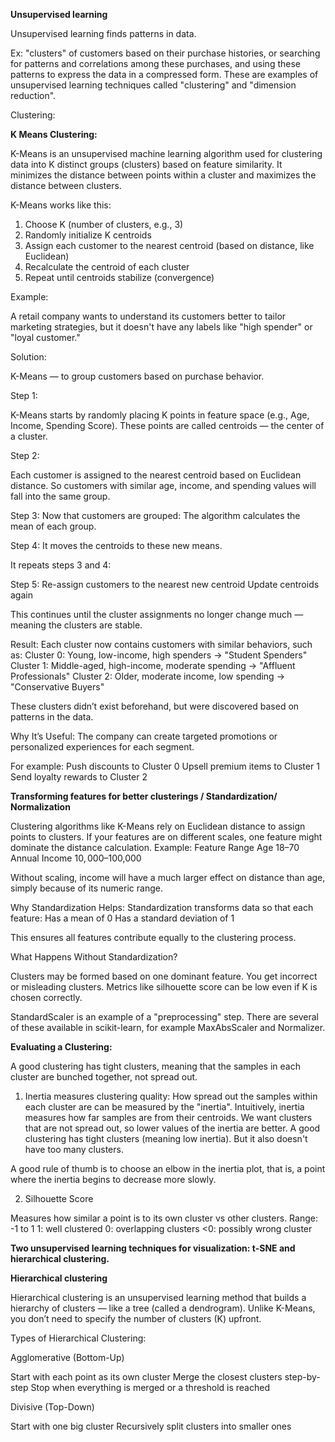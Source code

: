 **Unsupervised learning**

Unsupervised learning finds patterns in data.

Ex: "clusters" of customers based on their purchase histories, or searching for patterns and correlations among these purchases, 
and using these patterns to express the data in a compressed form. 
These are examples of unsupervised learning techniques called "clustering" and "dimension reduction".

Clustering:

**K Means Clustering:**

K-Means is an unsupervised machine learning algorithm used for clustering data into K distinct groups (clusters) based on feature similarity. 
It minimizes the distance between points within a cluster and maximizes the distance between clusters.

K-Means works like this:

1. Choose K (number of clusters, e.g., 3)
2. Randomly initialize K centroids
3. Assign each customer to the nearest centroid (based on distance, like Euclidean)
4. Recalculate the centroid of each cluster
5. Repeat until centroids stabilize (convergence)

Example: 

A retail company wants to understand its customers better to tailor marketing strategies, but it doesn't have any labels like "high spender" or "loyal customer."

Solution:

K-Means — to group customers based on purchase behavior.

Step 1:

K-Means starts by randomly placing K points in feature space (e.g., Age, Income, Spending Score).
These points are called centroids — the center of a cluster.

Step 2:

Each customer is assigned to the nearest centroid based on Euclidean distance.
So customers with similar age, income, and spending values will fall into the same group.

Step 3:
Now that customers are grouped:
The algorithm calculates the mean of each group.

Step 4:
It moves the centroids to these new means.

It repeats steps 3 and 4:

Step 5:
Re-assign customers to the nearest new centroid
Update centroids again

This continues until the cluster assignments no longer change much — meaning the clusters are stable.

Result:
Each cluster now contains customers with similar behaviors, such as:
Cluster 0: Young, low-income, high spenders → "Student Spenders"
Cluster 1: Middle-aged, high-income, moderate spending → "Affluent Professionals"
Cluster 2: Older, moderate income, low spending → "Conservative Buyers"

These clusters didn’t exist beforehand, but were discovered based on patterns in the data.

Why It’s Useful:
The company can create targeted promotions or personalized experiences for each segment.

For example:
Push discounts to Cluster 0
Upsell premium items to Cluster 1
Send loyalty rewards to Cluster 2

**Transforming features for better clusterings / Standardization/ Normalization**

Clustering algorithms like K-Means rely on Euclidean distance to assign points to clusters. 
If your features are on different scales, one feature might dominate the distance calculation.
Example:
Feature	            Range
Age	                18–70
Annual Income	  $10,000–$100,000

Without scaling, income will have a much larger effect on distance than age, simply because of its numeric range.

Why Standardization Helps:
Standardization transforms data so that each feature:
Has a mean of 0
Has a standard deviation of 1

This ensures all features contribute equally to the clustering process.

What Happens Without Standardization?

Clusters may be formed based on one dominant feature.
You get incorrect or misleading clusters.
Metrics like silhouette score can be low even if K is chosen correctly.

StandardScaler is an example of a "preprocessing" step. There are several of these available in scikit-learn, for example MaxAbsScaler and Normalizer.

**Evaluating a Clustering:**

A good clustering has tight clusters, meaning that the samples in each cluster are bunched together, not spread out.

1. Inertia measures clustering quality: 
How spread out the samples within each cluster are can be measured by the "inertia". Intuitively, inertia measures how far samples are from their centroids.
We want clusters that are not spread out, so lower values of the inertia are better.
A good clustering has tight clusters (meaning low inertia). But it also doesn't have too many clusters. 

A good rule of thumb is to choose an elbow in the inertia plot, that is, a point where the inertia begins to decrease more slowly. 

2. Silhouette Score

Measures how similar a point is to its own cluster vs other clusters.
Range: -1 to 1
1: well clustered
0: overlapping clusters
<0: possibly wrong cluster

**Two unsupervised learning techniques for visualization: t-SNE and hierarchical clustering.**

**Hierarchical clustering** 

Hierarchical clustering is an unsupervised learning method that builds a hierarchy of clusters — like a tree (called a dendrogram). Unlike K-Means, you don’t need to specify the number of clusters (K) upfront.

Types of Hierarchical Clustering:

Agglomerative (Bottom-Up)

Start with each point as its own cluster
Merge the closest clusters step-by-step
Stop when everything is merged or a threshold is reached

Divisive (Top-Down)

Start with one big cluster
Recursively split clusters into smaller ones



